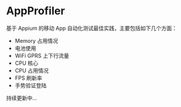 # AppProfiler
基于 Appium 的移动 App 自动化测试最佳实践，主要包括如下几个方面：  

* Memory 占用情况  
* 电池使用  
* WiFi GPRS 上下行流量  
* CPU 核心  
* CPU 占用情况  
* FPS 刷新率
* 手势验证登陆

持续更新中...
